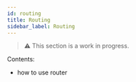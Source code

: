 ```yaml
---
id: routing
title: Routing
sidebar_label: Routing
---
```

> ⚠️ This section is a work in progress.

Contents:

* how to use router
